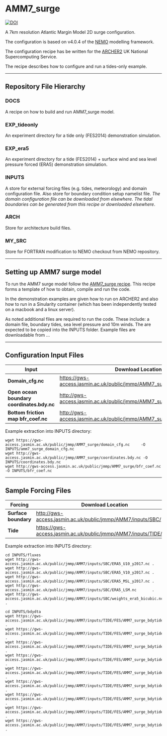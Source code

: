 # AMM7_surge

[![DOI](https://zenodo.org/badge/293564924.svg)](https://zenodo.org/badge/latestdoi/293564924)

A 7km resolution Atlantic Margin Model 2D surge configuration.

The configuration is based on v4.0.4 of the [NEMO](https://www.nemo-ocean.eu) modelling framework.

The configuration recipe has be written for the [ARCHER2](https://www.archer2.ac.uk) UK National Supercomputing Service. 

The recipe describes how to configure and run a tides-only example.

---

## Repository File Hierarchy

### DOCS

A recipe on how to build and run AMM7_surge model.

### EXP_tideonly

An experiment directory for a tide only (FES2014) demonstration simulation.

### EXP_era5

An experiment directory for a tide (FES2014) + surface wind and sea level pressure forced (ERA5) demonstration simulation.

### INPUTS

A store for external forcing files (e.g. tides, meteorology) and domain configuration file. Also store for boundary condition setup namelist file. *The domain configuration file can be downloaded from elsewhere. The tidal boundaries can be generated from this recipe or downloaded elsewhere*.

### ARCH

Store for architecture build files.

### MY_SRC

Store for FORTRAN modification to NEMO checkout from NEMO repository.


---

## Setting up AMM7 surge model

To run the AMM7 surge model follow the [AMM7_surge recipe](docs/AMM7_SURGE_build_and_run.rst). This recipe forms a template of how to obtain, compile and run the code.

In the demonstration examples are given how to run on ARCHER2 and also how to run in a Sinularity container (which has been independently tested on a macbook and a linux server).

As noted additional files are required to run the code. These include: a domain file, boundary tides, sea level pressure and 10m winds. The are expected to be copied into the INPUTS folder. Example files are downloadable from ...


---


## Configuration Input Files

|  **Input** | **Download Location** |
|-------------- | -------------- |
| **Domain_cfg.nc** | https://gws-access.jasmin.ac.uk/public/jmmp/AMM7_surge/domain_cfg.nc |
| **Open ocean boundary coordinates.bdy.nc** | http://gws-access.jasmin.ac.uk/public/jmmp/AMM7_surge/coordinates.bdy.nc |
| **Bottom friction map bfr_coef.nc** | http://gws-access.jasmin.ac.uk/public/jmmp/AMM7_surge/bfr_coef.nc |


Example extraction into INPUTS directory:

```
wget https://gws-access.jasmin.ac.uk/public/jmmp/AMM7_surge/domain_cfg.nc     -O INPUTS/amm7_surge_domain_cfg.nc
wget http://gws-access.jasmin.ac.uk/public/jmmp/AMM7_surge/coordinates.bdy.nc -O INPUTS/coordinates.bdy.nc
wget http://gws-access.jasmin.ac.uk/public/jmmp/AMM7_surge/bfr_coef.nc        -O INPUTS/bfr_coef.nc
```
---

## Sample Forcing Files

| **Forcing** | **Download Location** |
|-------------- | ------------------|
| **Surface boundary** | http://gws-access.jasmin.ac.uk/public/jmmp/AMM7/inputs/SBC/ |
| **Tide** | https://gws-access.jasmin.ac.uk/public/jmmp/AMM7/inputs/TIDE/FES/ |

Example extraction into INPUTS directory:

```
cd INPUTS/fluxes
wget http://gws-access.jasmin.ac.uk/public/jmmp/AMM7/inputs/SBC/ERA5_U10_y2017.nc .
wget http://gws-access.jasmin.ac.uk/public/jmmp/AMM7/inputs/SBC/ERA5_V10_y2017.nc .
wget http://gws-access.jasmin.ac.uk/public/jmmp/AMM7/inputs/SBC/ERA5_MSL_y2017.nc .
wget http://gws-access.jasmin.ac.uk/public/jmmp/AMM7/inputs/SBC/ERA5_LSM.nc       .
wget http://gws-access.jasmin.ac.uk/public/jmmp/AMM7/inputs/SBC/weights_era5_bicubic.nc .

cd INPUTS/bdydta
wget https://gws-access.jasmin.ac.uk/public/jmmp/AMM7/inputs/TIDE/FES/AMM7_surge_bdytide_rotT_M2_grid_U.nc .
wget https://gws-access.jasmin.ac.uk/public/jmmp/AMM7/inputs/TIDE/FES/AMM7_surge_bdytide_rotT_M2_grid_V.nc .
wget https://gws-access.jasmin.ac.uk/public/jmmp/AMM7/inputs/TIDE/FES/AMM7_surge_bdytide_rotT_M2_grid_T.nc .
wget https://gws-access.jasmin.ac.uk/public/jmmp/AMM7/inputs/TIDE/FES/AMM7_surge_bdytide_rotT_S2_grid_U.nc .
wget https://gws-access.jasmin.ac.uk/public/jmmp/AMM7/inputs/TIDE/FES/AMM7_surge_bdytide_rotT_S2_grid_V.nc .
wget https://gws-access.jasmin.ac.uk/public/jmmp/AMM7/inputs/TIDE/FES/AMM7_surge_bdytide_rotT_S2_grid_T.nc .
wget https://gws-access.jasmin.ac.uk/public/jmmp/AMM7/inputs/TIDE/FES/AMM7_surge_bdytide_rotT_K2_grid_U.nc .
wget https://gws-access.jasmin.ac.uk/public/jmmp/AMM7/inputs/TIDE/FES/AMM7_surge_bdytide_rotT_K2_grid_V.nc .
wget https://gws-access.jasmin.ac.uk/public/jmmp/AMM7/inputs/TIDE/FES/AMM7_surge_bdytide_rotT_K2_grid_T.nc .
```
